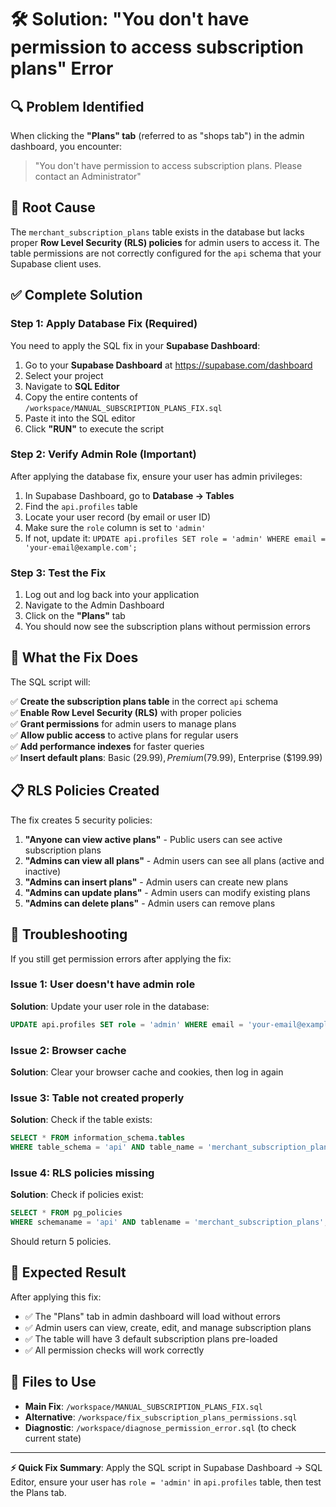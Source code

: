 # 🛠️ Solution: "You don't have permission to access subscription plans" Error

## 🔍 Problem Identified
When clicking the **"Plans" tab** (referred to as "shops tab") in the admin dashboard, you encounter:
> "You don't have permission to access subscription plans. Please contact an Administrator"

## 🎯 Root Cause
The `merchant_subscription_plans` table exists in the database but lacks proper **Row Level Security (RLS) policies** for admin users to access it. The table permissions are not correctly configured for the `api` schema that your Supabase client uses.

## ✅ Complete Solution

### Step 1: Apply Database Fix (Required)
You need to apply the SQL fix in your **Supabase Dashboard**:

1. Go to your **Supabase Dashboard** at https://supabase.com/dashboard
2. Select your project
3. Navigate to **SQL Editor**
4. Copy the entire contents of `/workspace/MANUAL_SUBSCRIPTION_PLANS_FIX.sql`
5. Paste it into the SQL editor
6. Click **"RUN"** to execute the script

### Step 2: Verify Admin Role (Important)
After applying the database fix, ensure your user has admin privileges:

1. In Supabase Dashboard, go to **Database → Tables**
2. Find the `api.profiles` table
3. Locate your user record (by email or user ID)
4. Make sure the `role` column is set to `'admin'`
5. If not, update it: `UPDATE api.profiles SET role = 'admin' WHERE email = 'your-email@example.com';`

### Step 3: Test the Fix
1. Log out and log back into your application
2. Navigate to the Admin Dashboard
3. Click on the **"Plans"** tab
4. You should now see the subscription plans without permission errors

## 🔧 What the Fix Does

The SQL script will:

✅ **Create the subscription plans table** in the correct `api` schema  
✅ **Enable Row Level Security (RLS)** with proper policies  
✅ **Grant permissions** for admin users to manage plans  
✅ **Allow public access** to active plans for regular users  
✅ **Add performance indexes** for faster queries  
✅ **Insert default plans**: Basic ($29.99), Premium ($79.99), Enterprise ($199.99)  

## 📋 RLS Policies Created

The fix creates 5 security policies:

1. **"Anyone can view active plans"** - Public users can see active subscription plans
2. **"Admins can view all plans"** - Admin users can see all plans (active and inactive)
3. **"Admins can insert plans"** - Admin users can create new plans
4. **"Admins can update plans"** - Admin users can modify existing plans
5. **"Admins can delete plans"** - Admin users can remove plans

## 🚨 Troubleshooting

If you still get permission errors after applying the fix:

### Issue 1: User doesn't have admin role
**Solution**: Update your user role in the database:
```sql
UPDATE api.profiles SET role = 'admin' WHERE email = 'your-email@example.com';
```

### Issue 2: Browser cache
**Solution**: Clear your browser cache and cookies, then log in again

### Issue 3: Table not created properly
**Solution**: Check if the table exists:
```sql
SELECT * FROM information_schema.tables 
WHERE table_schema = 'api' AND table_name = 'merchant_subscription_plans';
```

### Issue 4: RLS policies missing
**Solution**: Check if policies exist:
```sql
SELECT * FROM pg_policies 
WHERE schemaname = 'api' AND tablename = 'merchant_subscription_plans';
```
Should return 5 policies.

## 🎉 Expected Result

After applying this fix:
- ✅ The "Plans" tab in admin dashboard will load without errors
- ✅ Admin users can view, create, edit, and manage subscription plans
- ✅ The table will have 3 default subscription plans pre-loaded
- ✅ All permission checks will work correctly

## 📁 Files to Use

- **Main Fix**: `/workspace/MANUAL_SUBSCRIPTION_PLANS_FIX.sql`
- **Alternative**: `/workspace/fix_subscription_plans_permissions.sql`
- **Diagnostic**: `/workspace/diagnose_permission_error.sql` (to check current state)

---

**⚡ Quick Fix Summary**: Apply the SQL script in Supabase Dashboard → SQL Editor, ensure your user has `role = 'admin'` in `api.profiles` table, then test the Plans tab.